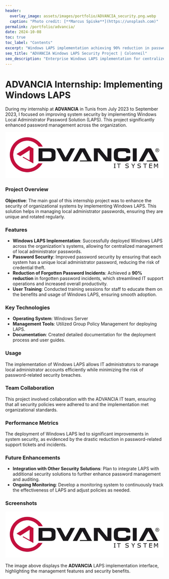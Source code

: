 ```yaml
---
header:
  overlay_image: assets/images/portfolio/ADVANCIA_security.png.webp
  caption: "Photo credit: [**Marcus Spiske**](https://unsplash.com)"
permalink: /portfolio/advancia/
date: 2024-10-08
toc: true
toc_label: "Contents"
excerpt: "Windows LAPS implementation achieving 90% reduction in password incidents and enhanced security."
seo_title: "ADVANCIA Windows LAPS Security Project | Colonneil"
seo_description: "Enterprise Windows LAPS implementation for centralized password management, achieving 90% reduction in forgotten password incidents and improved system security."
---
```


# ADVANCIA Internship: Implementing Windows LAPS

During my internship at **ADVANCIA** in Tunis from July 2023 to September 2023, I focused on improving system security by implementing Windows Local Administrator Password Solution (LAPS). This project significantly enhanced password management across the organization.

![ADVANCIA Security Implementation](/assets/images/portfolio/ADVANCIA_security.png.webp)

### Project Overview

**Objective**: The main goal of this internship project was to enhance the security of organizational systems by implementing Windows LAPS. This solution helps in managing local administrator passwords, ensuring they are unique and rotated regularly.

### Features

- **Windows LAPS Implementation**: Successfully deployed Windows LAPS across the organization's systems, allowing for centralized management of local administrator passwords.
- **Password Security**: Improved password security by ensuring that each system has a unique local administrator password, reducing the risk of credential theft.
- **Reduction of Forgotten Password Incidents**: Achieved a **90% reduction** in forgotten password incidents, which streamlined IT support operations and increased overall productivity.
- **User Training**: Conducted training sessions for staff to educate them on the benefits and usage of Windows LAPS, ensuring smooth adoption.

### Key Technologies

- **Operating System**: Windows Server
- **Management Tools**: Utilized Group Policy Management for deploying LAPS.
- **Documentation**: Created detailed documentation for the deployment process and user guides.

### Usage

The implementation of Windows LAPS allows IT administrators to manage local administrator accounts efficiently while minimizing the risk of password-related security breaches.

### Team Collaboration

This project involved collaboration with the ADVANCIA IT team, ensuring that all security policies were adhered to and the implementation met organizational standards.

### Performance Metrics

The deployment of Windows LAPS led to significant improvements in system security, as evidenced by the drastic reduction in password-related support tickets and incidents.

### Future Enhancements

- **Integration with Other Security Solutions**: Plan to integrate LAPS with additional security solutions to further enhance password management and auditing.
- **Ongoing Monitoring**: Develop a monitoring system to continuously track the effectiveness of LAPS and adjust policies as needed.

### Screenshots

![ADVANCIA Implementation Interface](/assets/images/portfolio/ADVANCIA_security.png.webp)

The image above displays the **ADVANCIA** LAPS implementation interface, highlighting the management features and security benefits.
